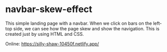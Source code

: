 # navbar-skew-effect
This simple landing page with a navbar. When we click on bars on the left-top side, we can see how the page skew and show the navigation. This is created just by using HTML and CSS.

Online: https://silly-shaw-10450f.netlify.app/
